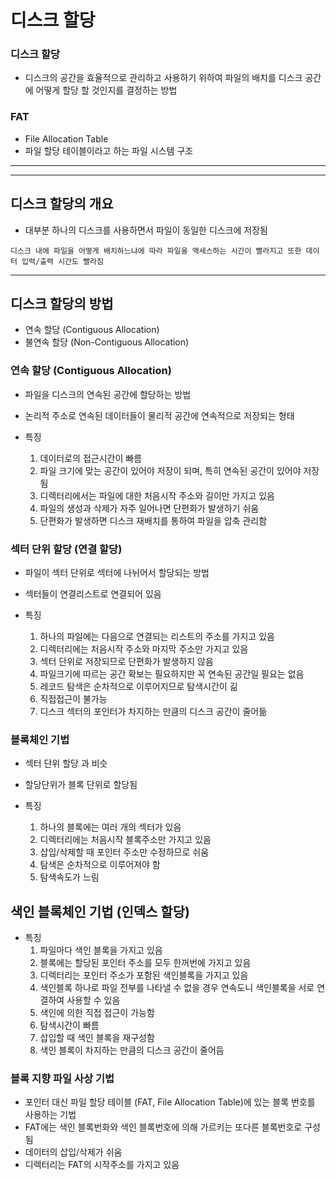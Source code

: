 # 디스크 할당

### 디스크 할당

- 디스크의 공간을 효율적으로 관리하고 사용하기 위하여 파일의 배치를 디스크 공간에 어떻게 할당 할 것인지를 결정하는 방법

### FAT

- File Allocation Table
- 파일 할당 테이블이라고 하는 파일 시스템 구조

---

---

## 디스크 할당의 개요

- 대부분 하나의 디스크를 사용하면서 파일이 동일한 디스크에 저장됨

```
디스크 내에 파일을 어떻게 배치하느냐에 따라 파일을 액세스하는 시간이 빨라지고 또한 데이터 입력/출력 시간도 빨라짐
```

---

## 디스크 할당의 방법

- 연속 할당 (Contiguous Allocation)
- 불연속 할당 (Non-Contiguous Allocation)

### 연속 할당 (Contiguous Allocation)

- 파일을 디스크의 연속된 공간에 할당하는 방법
- 논리적 주소로 연속된 데이터들이 물리적 공간에 연속적으로 저장되는 형태

- 특징
  1. 데이터로의 접근시간이 빠름
  2. 파일 크기에 맞는 공간이 있어야 저장이 되며, 특히 연속된 공간이 있어야 저장됨
  3. 디렉터리에서는 파일에 대한 처음시작 주소와 길이만 가지고 있음
  4. 파일의 생성과 삭제가 자주 일어나면 단편화가 발생하기 쉬움
  5. 단편화가 발생하면 디스크 재배치를 통하여 파일을 압축 관리함

### 섹터 단위 할당 (연결 할당)

- 파일이 섹터 단위로 섹터에 나뉘어서 할당되는 방법
- 섹터들이 연결리스트로 연결되어 있음

- 특징
  1. 하나의 파일에는 다음으로 연결되는 리스트의 주소를 가지고 있음
  2. 디렉터리에는 처음시작 주소와 마지막 주소만 가지고 있음
  3. 섹터 단위로 저장되므로 단편화가 발생하지 않음
  4. 파일크기에 따르는 공간 확보는 필요하지만 꼭 연속된 공간일 필요는 없음
  5. 레코드 탐색은 순차적으로 이루어지므로 탐색시간이 긺
  6. 직접접근이 불가능
  7. 디스크 섹터의 포인터가 차지하는 만큼의 디스크 공간이 줄어듦

### 블록체인 기법

- 섹터 단위 할당 과 비슷
- 할당단위가 블록 단위로 할당됨

- 특징
  1. 하나의 블록에는 여러 개의 섹터가 있음
  2. 디렉터리에는 처음시작 블록주소만 가지고 있음
  3. 삽입/삭제할 때 포인터 주소만 수정하므로 쉬움
  4. 탐색은 순차적으로 이루어져야 함
  5. 탐색속도가 느림

## 색인 블록체인 기법 (인덱스 할당)

- 특징
  1. 파일마다 색인 블록을 가지고 있음
  2. 블록에는 할당된 포인터 주소를 모두 한꺼번에 가지고 있음
  3. 디렉터리는 포인터 주소가 포함된 색인블록을 가지고 있음
  4. 색인블록 하나로 파일 전부를 나타낼 수 없을 경우 연속도니 색인블록을 서로 연결하여 사용할 수 있음
  5. 색인에 의한 직접 접근이 가능함
  6. 탐색시간이 빠름
  7. 삽입할 때 색인 블록을 재구성함
  8. 색인 블록이 차지하는 만큼의 디스크 공간이 줄어듬

### 블록 지향 파일 사상 기법

- 포인터 대신 파일 할당 테이블 (FAT, File Allocation Table)에 있는 블록 번호를 사용하는 기법
- FAT에는 색인 블록번화와 색인 블록번호에 의해 가르키는 또다른 블록번호로 구성됨
- 데이터의 삽입/삭제가 쉬움
- 디렉터리는 FAT의 시작주소를 가지고 있음
